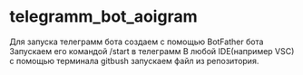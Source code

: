 # telegramm_bot_aoigram
Для запуска телеграмм бота создаем с помощью BotFather бота
Запускаем его командой /start в телеграмм
В любой IDE(например VSC) с помощью терминала gitbush запускаем файл из репозитория.
